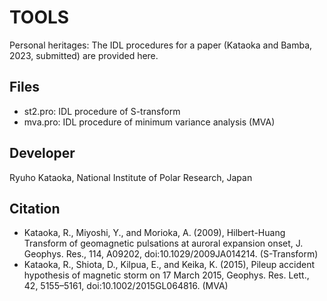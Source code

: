 # TOOLS
Personal heritages: The IDL procedures for a paper (Kataoka and Bamba, 2023, submitted) are provided here.

  ## Files
  * st2.pro: IDL procedure of S-transform
  * mva.pro: IDL procedure of minimum variance analysis (MVA)
    
  ## Developer
  Ryuho Kataoka, National Institute of Polar Research, Japan
  
  ## Citation
  * Kataoka, R., Miyoshi, Y., and Morioka, A. (2009), Hilbert-Huang Transform of geomagnetic pulsations at auroral expansion onset, J. Geophys. Res., 114, A09202, doi:10.1029/2009JA014214. (S-Transform)
  * Kataoka, R., Shiota, D., Kilpua, E., and Keika, K. (2015), Pileup accident hypothesis of magnetic storm on 17 March 2015, Geophys. Res. Lett., 42, 5155–5161, doi:10.1002/2015GL064816. (MVA)
